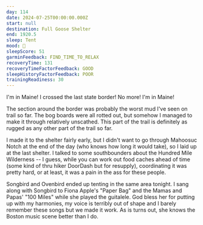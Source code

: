 ```yaml
---
day: 114
date: 2024-07-25T00:00:00.000Z
start: null
destination: Full Goose Shelter
end: 1920.5
sleep: Tent
mood: 🙂
sleepScore: 51
garminFeedback: FIND_TIME_TO_RELAX
recoveryTime: 131
recoveryTimeFactorFeedback: GOOD
sleepHistoryFactorFeedback: POOR
trainingReadiness: 30
---
```

I'm in Maine! I crossed the last state border! No more! I'm in Maine!

The section around the border was probably the worst mud I've seen on trail so far. The bog boards were all rotted out, but somehow I managed to make it through relatively unscathed. This part of the trail is definitely as rugged as any other part of the trail so far.

I made it to the shelter fairly early, but I didn't want to go through Mahoosuc Notch at the end of the day (who knows how long it would take), so I laid up at the last shelter. I talked to some southbounders about the Hundred Mile Wilderness -- I guess, while you can work out food caches ahead of time (some kind of thru hiker DoorDash but for resupply), coordinating it was pretty hard, or at least, it was a pain in the ass for these people.

Songbird and Ovenbird ended up tenting in the same area tonight. I sang along with Songbird to Fiona Apple's "Paper Bag" and the Mamas and Papas' "100 Miles" while she played the guitalele. God bless her for putting up with my harmonies, my voice is terribly out of shape and I barely remember these songs but we made it work. As is turns out, she knows the Boston music scene better than I do.
